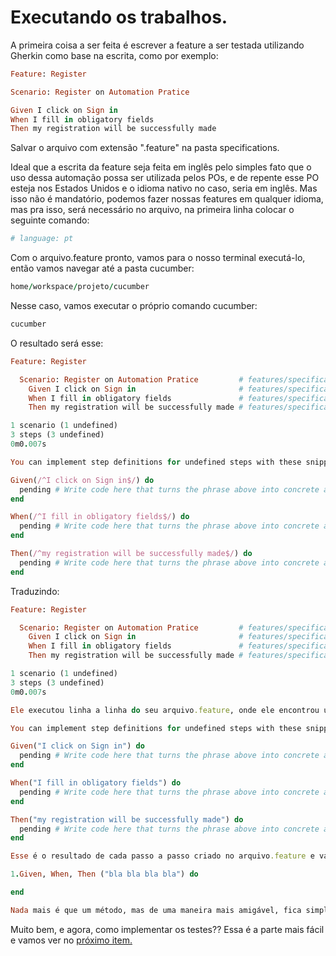 # Executando os trabalhos.

A primeira coisa a ser feita é escrever a feature a ser testada utilizando Gherkin como base na escrita, como por exemplo:

```ruby
Feature: Register

Scenario: Register on Automation Pratice   

Given I click on Sign in
When I fill in obligatory fields
Then my registration will be successfully made
```
Salvar o arquivo com extensão ".feature" na pasta specifications.

Ideal que a escrita da feature seja feita em inglês pelo simples fato que o uso dessa automação possa ser utilizada pelos POs, e de repente esse PO esteja nos Estados Unidos e o idioma nativo no caso, seria em inglês. Mas isso não é mandatório, podemos fazer nossas features em qualquer idioma, mas pra isso, será necessário no arquivo, na primeira linha colocar o seguinte comando:

```ruby
# language: pt
```
Com o arquivo.feature pronto, vamos para o nosso terminal executá-lo, então vamos navegar até a pasta cucumber:

```ruby
home/workspace/projeto/cucumber
```
Nesse caso, vamos executar o próprio comando cucumber:

```ruby
cucumber
```
O resultado será esse:

```ruby
Feature: Register

  Scenario: Register on Automation Pratice         # features/specifications/register.feature:3
    Given I click on Sign in                       # features/specifications/register.feature:5
    When I fill in obligatory fields               # features/specifications/register.feature:6
    Then my registration will be successfully made # features/specifications/register.feature:7

1 scenario (1 undefined)
3 steps (3 undefined)
0m0.007s

You can implement step definitions for undefined steps with these snippets:

Given(/^I click on Sign in$/) do
  pending # Write code here that turns the phrase above into concrete actions
end

When(/^I fill in obligatory fields$/) do
  pending # Write code here that turns the phrase above into concrete actions
end

Then(/^my registration will be successfully made$/) do
  pending # Write code here that turns the phrase above into concrete actions
end
```
Traduzindo:

```ruby
Feature: Register

  Scenario: Register on Automation Pratice         # features/specifications/register.feature:3
    Given I click on Sign in                       # features/specifications/register.feature:5
    When I fill in obligatory fields               # features/specifications/register.feature:6
    Then my registration will be successfully made # features/specifications/register.feature:7

1 scenario (1 undefined)
3 steps (3 undefined)
0m0.007s

Ele executou linha a linha do seu arquivo.feature, onde ele encontrou um cenário com 5 passos de execução. O termo undefined quer dizer que ainda não foi implementado os testes para que esse inglês ou português estruturado possa realizar de fato as ações necessárias para o testes ser concluído;

You can implement step definitions for undefined steps with these snippets:

Given("I click on Sign in") do
  pending # Write code here that turns the phrase above into concrete actions
end

When("I fill in obligatory fields") do
  pending # Write code here that turns the phrase above into concrete actions
end

Then("my registration will be successfully made") do
  pending # Write code here that turns the phrase above into concrete actions
end

Esse é o resultado de cada passo a passo criado no arquivo.feature e vamos colocar na cabeça o seguinte:

1.Given, When, Then ("bla bla bla bla") do

end

Nada mais é que um método, mas de uma maneira mais amigável, fica simples entender o passo a passo apenas para esse pequeno contexto e dessa maneira é mais simples pensar em como devemos testar e com isso, colocar exatamente os comandos necessários para atender essa expectativa.
```
Muito bem, e agora, como implementar os testes?? Essa é a parte mais fácil e vamos ver no [próximo item.](https://github.com/thiagomarquessp/capybaraforall/blob/master/Criando_Steps_Definitions.md)
